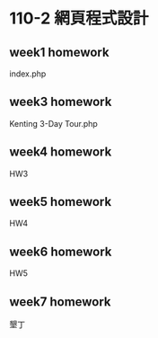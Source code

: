 # 110-2 網頁程式設計

## week1 homework
  index.php
## week3 homework
  Kenting 3-Day Tour.php
## week4 homework
  HW3
## week5 homework
  HW4
## week6 homework
  HW5
## week7 homework
  墾丁
